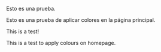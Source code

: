 Esto es una prueba.

Esto es una prueba de aplicar colores en la página principal.

This is a test!

This is a test to apply colours on homepage.
